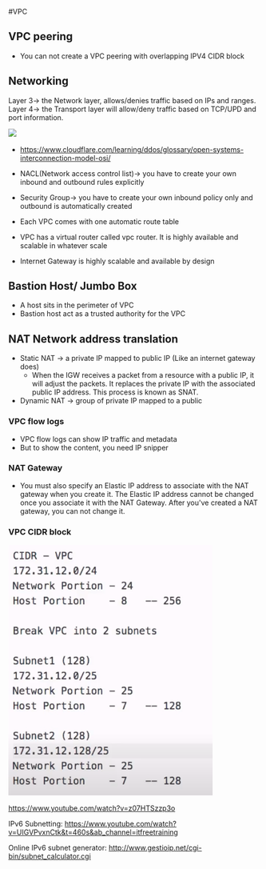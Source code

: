 #VPC

## VPC peering
* You can not create a VPC peering with overlapping IPV4 CIDR block

## Networking
Layer 3-> the Network layer, allows/denies traffic based on IPs and ranges.
Layer 4-> the Transport layer will allow/deny traffic based on TCP/UPD and port information.

![](https://github.com/nanofaroque/nerd-read/blob/master/aws_solution_architect_prep/notes/vpc/osi_model.png)

* https://www.cloudflare.com/learning/ddos/glossary/open-systems-interconnection-model-osi/

* NACL(Network access control list)-> you have to create your own inbound and outbound rules explicitly

* Security Group-> you have to create your own inbound policy only and outbound is automatically created

* Each VPC comes with one automatic route table

* VPC has a virtual router called vpc router. It is highly available and scalable in whatever scale
* Internet Gateway is highly scalable and available by design

## Bastion Host/ Jumbo Box
* A host sits in the perimeter of VPC
* Bastion host act as a trusted authority for the VPC


## NAT Network address translation
* Static NAT -> a private IP mapped to public IP (Like an internet gateway does)
  * When the IGW receives a packet from a resource with a public IP, it will adjust the packets. It replaces the private IP with the associated public IP address. This process is known as SNAT.
* Dynamic NAT -> group of private IP mapped to a public


### VPC flow logs
* VPC flow logs can show IP traffic and metadata
* But to show the content, you need IP snipper 

### NAT Gateway
* You must also specify an Elastic IP address to associate with the NAT gateway when you create it. The Elastic IP address cannot be changed once you associate it with the NAT Gateway. After you've created a NAT gateway, you can not change it. 
### VPC CIDR block
![](https://github.com/nanofaroque/nerd-read/blob/master/aws_solution_architect_prep/notes/vpc/Screen%20Shot%202021-03-31%20at%2012.44.46%20AM.png)

https://www.youtube.com/watch?v=z07HTSzzp3o

IPv6 Subnetting: 
https://www.youtube.com/watch?v=UIGVPvxnCtk&t=460s&ab_channel=itfreetraining

Online IPv6 subnet generator: http://www.gestioip.net/cgi-bin/subnet_calculator.cgi
